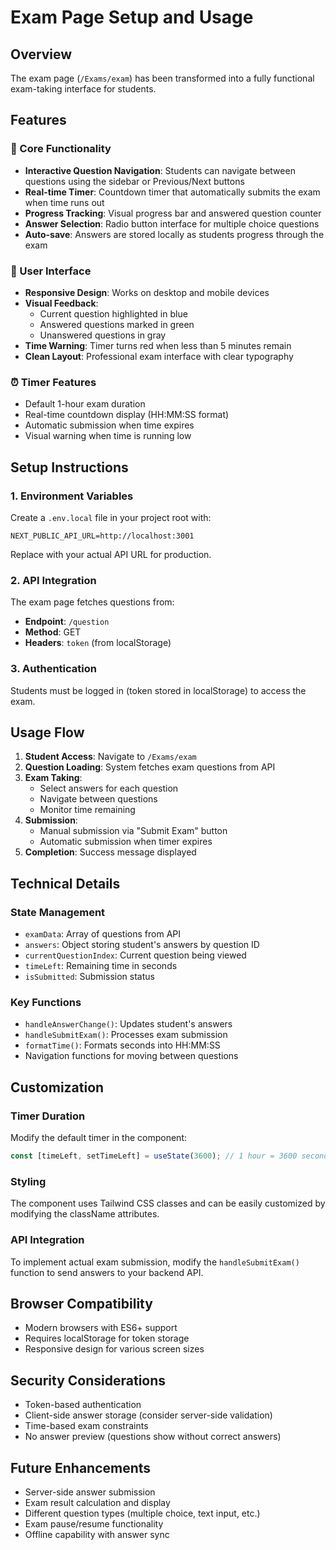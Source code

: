 # Exam Page Setup and Usage

## Overview
The exam page (`/Exams/exam`) has been transformed into a fully functional exam-taking interface for students.

## Features

### 🎯 Core Functionality
- **Interactive Question Navigation**: Students can navigate between questions using the sidebar or Previous/Next buttons
- **Real-time Timer**: Countdown timer that automatically submits the exam when time runs out
- **Progress Tracking**: Visual progress bar and answered question counter
- **Answer Selection**: Radio button interface for multiple choice questions
- **Auto-save**: Answers are stored locally as students progress through the exam

### 🎨 User Interface
- **Responsive Design**: Works on desktop and mobile devices
- **Visual Feedback**: 
  - Current question highlighted in blue
  - Answered questions marked in green
  - Unanswered questions in gray
- **Time Warning**: Timer turns red when less than 5 minutes remain
- **Clean Layout**: Professional exam interface with clear typography

### ⏰ Timer Features
- Default 1-hour exam duration
- Real-time countdown display (HH:MM:SS format)
- Automatic submission when time expires
- Visual warning when time is running low

## Setup Instructions

### 1. Environment Variables
Create a `.env.local` file in your project root with:
```env
NEXT_PUBLIC_API_URL=http://localhost:3001
```
Replace with your actual API URL for production.

### 2. API Integration
The exam page fetches questions from:
- **Endpoint**: `/question`
- **Method**: GET
- **Headers**: `token` (from localStorage)

### 3. Authentication
Students must be logged in (token stored in localStorage) to access the exam.

## Usage Flow

1. **Student Access**: Navigate to `/Exams/exam`
2. **Question Loading**: System fetches exam questions from API
3. **Exam Taking**: 
   - Select answers for each question
   - Navigate between questions
   - Monitor time remaining
4. **Submission**: 
   - Manual submission via "Submit Exam" button
   - Automatic submission when timer expires
5. **Completion**: Success message displayed

## Technical Details

### State Management
- `examData`: Array of questions from API
- `answers`: Object storing student's answers by question ID
- `currentQuestionIndex`: Current question being viewed
- `timeLeft`: Remaining time in seconds
- `isSubmitted`: Submission status

### Key Functions
- `handleAnswerChange()`: Updates student's answers
- `handleSubmitExam()`: Processes exam submission
- `formatTime()`: Formats seconds into HH:MM:SS
- Navigation functions for moving between questions

## Customization

### Timer Duration
Modify the default timer in the component:
```typescript
const [timeLeft, setTimeLeft] = useState(3600); // 1 hour = 3600 seconds
```

### Styling
The component uses Tailwind CSS classes and can be easily customized by modifying the className attributes.

### API Integration
To implement actual exam submission, modify the `handleSubmitExam()` function to send answers to your backend API.

## Browser Compatibility
- Modern browsers with ES6+ support
- Requires localStorage for token storage
- Responsive design for various screen sizes

## Security Considerations
- Token-based authentication
- Client-side answer storage (consider server-side validation)
- Time-based exam constraints
- No answer preview (questions show without correct answers)

## Future Enhancements
- Server-side answer submission
- Exam result calculation and display
- Different question types (multiple choice, text input, etc.)
- Exam pause/resume functionality
- Offline capability with answer sync
